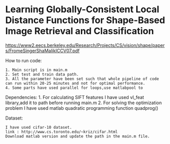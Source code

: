 Learning Globally-Consistent Local Distance Functions for Shape-Based Image Retrieval and Classification
=========================================================================================================
https://www2.eecs.berkeley.edu/Research/Projects/CS/vision/shape/papers/FromeSingerShaMalikICCV07.pdf



How to run code:

	1. Main script is in main.m
	2. Set test and train data path.
	3. All the parameter have been set such that whole pipeline of code can run within 20-25 minutes and not for optimal performance.
	4. Some parts have used parallel for loops,use matlabpool to 

Dependencies:
	1. For calculating SIFT features I have used vl_feat library,add it to path before running main.m
	2. For solving the optimization problem I have used matlab quadratic programming function quadprog()
	

Dataset:

	I have used cifar-10 dataset.
	link : http://www.cs.toronto.edu/~kriz/cifar.html
	Download matlab version and update the path in the main.m file.
	
